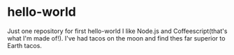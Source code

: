 # hello-world
Just one repository
for first hello-world 
I like Node.js and Coffeescript(that's what I'm made of!).
I've had tacos on the moon and find thes far superior to Earth tacos.
